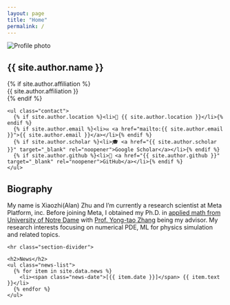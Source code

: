 ```yaml
---
layout: page
title: "Home"
permalink: /
---
```


<div class="home-grid">
  <aside class="sidebar">
    <div class="avatar-wrap">
      <img class="avatar" src="{{ site.author.avatar | default: '/assets/images/photo.png' | relative_url }}" alt="Profile photo">
    </div>
    <h2 class="author-name">{{ site.author.name }}</h2>
    {% if site.author.affiliation %}<div class="affiliation">{{ site.author.affiliation }}</div>{% endif %}

    <ul class="contact">
      {% if site.author.location %}<li>📍 {{ site.author.location }}</li>{% endif %}
      {% if site.author.email %}<li>✉️ <a href="mailto:{{ site.author.email }}">{{ site.author.email }}</a></li>{% endif %}
      {% if site.author.scholar %}<li>🎓 <a href="{{ site.author.scholar }}" target="_blank" rel="noopener">Google Scholar</a></li>{% endif %}
      {% if site.author.github %}<li>🐙 <a href="{{ site.author.github }}" target="_blank" rel="noopener">GitHub</a></li>{% endif %}
    </ul>
  </aside>

  <section class="main">
    <h2>Biography</h2>
    <p>
      My name is Xiaozhi(Alan) Zhu and I’m currently a research scientist at Meta Platform, inc. 
      Before joining Meta, I obtained my Ph.D. in <a href="https://acms.nd.edu/" traget="_blank" rel="noopener">applied math from University of Notre Dame</a> with 
      <a href="https://www3.nd.edu/~yzhang10/" target="_blank" rel="noopener">Prof. Yong-tao Zhang</a>
      being my advisor.
      My research interests focusing on numerical PDE, ML for physics simulation and related topics.
    </p>

    <hr class="section-divider">

    <h2>News</h2>
    <ul class="news-list">
      {% for item in site.data.news %}
        <li><span class="news-date">[{{ item.date }}]</span> {{ item.text }}</li>
      {% endfor %}
    </ul>
  </section>
</div>